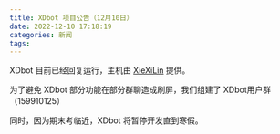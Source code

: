 ```yaml
---
title: XDbot 项目公告（12月10日）
date: 2022-12-10 17:18:19
categories: 新闻
tags:
---
```


XDbot 目前已经回复运行，主机由 [XieXiLin](https://xiexilin.cn) 提供。

为了避免 XDbot 部分功能在部分群聊造成刷屏，我们组建了 XDbot用户群（159910125）

同时，因为期末考临近，XDbot 将暂停开发直到寒假。

